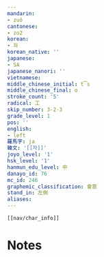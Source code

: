 ```yaml
---
mandarin:
- zuǒ
cantonese:
- zo2
korean:
- 좌
korean_native: ''
japanese:
- SA
japanese_nanori: ''
vietnamese:
middle_chinese_initial: t͡s
middle_chinese_final: ɑ
stroke_count: '5'
radical: 工
skip_number: 3-2-3
grade_level: 1
pos: ''
english:
- left
羅馬字: ja
韓文: '[[자]]'
joyo_level: '1'
hsk_level: '1'
hanmun_edu_level: 中
danayo_id: 76
mc_id: 246
graphemic_classification: 會意
stand_in: 左側
aliases:
---
```

```meta-bind-embed
[[nav/char_info]]
```

# Notes
